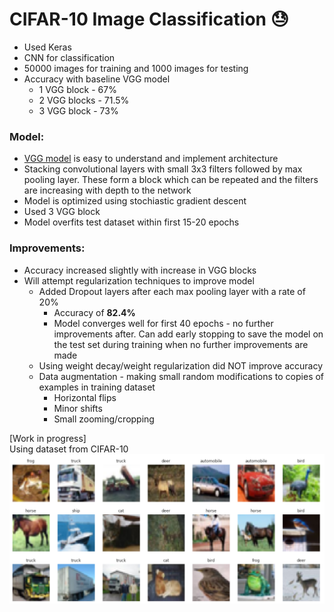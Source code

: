# CIFAR-10 Image Classification 😓
* Used Keras
* CNN for classification
* 50000 images for training and 1000 images for testing
* Accuracy with baseline VGG model
  * 1 VGG block - 67%
  * 2 VGG blocks - 71.5%
  * 3 VGG block - 73%

### Model:
* [VGG model](https://arxiv.org/abs/1409.1556) is easy to understand and implement architecture
* Stacking convolutional layers with small 3x3 filters followed by max pooling layer. These form a block which can be repeated and the filters are increasing with depth to the network
* Model is optimized using stochiastic gradient descent
* Used 3 VGG block
* Model overfits test dataset within first 15-20 epochs

### Improvements:
* Accuracy increased slightly with increase in VGG blocks
* Will attempt regularization techniques to improve model
  * Added Dropout layers after each max pooling layer with a rate of 20%
    * Accuracy of __82.4%__
    * Model converges well for first 40 epochs - no further improvements after. Can add early stopping to save the model on the test set during training when no further improvements are made
  * Using weight decay/weight regularization did NOT improve accuracy
  * Data augmentation - making small random modifications to copies of examples in training dataset
    * Horizontal flips
    * Minor shifts
    * Small zooming/cropping

[Work in progress]
<br> 
Using dataset from CIFAR-10
![cifar10 image](https://github.com/Zulfa-Varvani/ML-things/blob/main/image%20classification/cifar10.png)

